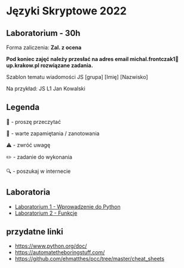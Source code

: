 # Języki Skryptowe 2022
## Laboratorium - 30h

Forma zaliczenia: **Zal. z ocena**

**Pod koniec zajęć należy przesłać na adres email michal.frontczak1📧up.krakow.pl rozwiązane zadania.**

Szablon tematu wiadomości JS [grupa] [Imię] [Nazwisko]

Na przykład:
JS L1 Jan Kowalski

## Legenda

📖 - proszę przeczytać

📝 - warte zapamiętania / zanotowania

⚠️ - zwróć uwagę

✏️ - zadanie do wykonania

🔍 - poszukaj w internecie

## Laboratoria
- [Laboratorium 1 - Wprowadzenie do Python](lab1.md)
- [Laboratorium 2 - Funkcje](lab/02_funkcje.md)


## przydatne linki
- https://www.python.org/doc/
- https://automatetheboringstuff.com/
- https://github.com/ehmatthes/pcc/tree/master/cheat_sheets
